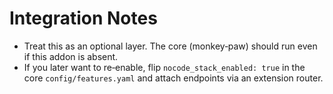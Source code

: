 # Integration Notes

- Treat this as an optional layer. The core (monkey‑paw) should run even if this addon is absent.
- If you later want to re‑enable, flip `nocode_stack_enabled: true` in the core `config/features.yaml` and attach endpoints via an extension router.
